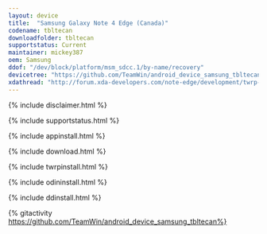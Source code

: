 ```yaml
---
layout: device
title:  "Samsung Galaxy Note 4 Edge (Canada)"
codename: tbltecan
downloadfolder: tbltecan
supportstatus: Current
maintainer: mickey387
oem: Samsung
ddof: "/dev/block/platform/msm_sdcc.1/by-name/recovery"
devicetree: "https://github.com/TeamWin/android_device_samsung_tbltecan"
xdathread: "http://forum.xda-developers.com/note-edge/development/twrp-915fy-915tmo-moment-t3129459"
---
```


{% include disclaimer.html %}

{% include supportstatus.html %}

{% include appinstall.html %}

{% include download.html %}

{% include twrpinstall.html %}

{% include odininstall.html %}

{% include ddinstall.html %}

{% gitactivity  https://github.com/TeamWin/android_device_samsung_tbltecan%}
